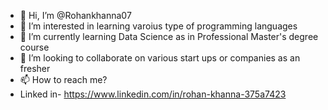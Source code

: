 - 👋 Hi, I’m @Rohankhanna07
- 👀 I’m interested in learning varoius type of programming languages
- 🌱 I’m currently learning Data Science as in Professional Master's degree course
- 💞️ I’m looking to collaborate on various start ups or companies as an fresher
- 📫 How to reach me? 
- Linked in- https://www.linkedin.com/in/rohan-khanna-375a7423

<!---
Rohankhanna07/Rohankhanna07 is a ✨ special ✨ repository because its `README.md` (this file) appears on your GitHub profile.
You can click the Preview link to take a look at your changes.
--->
